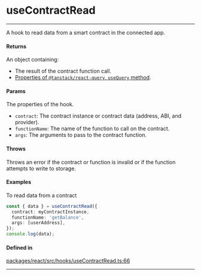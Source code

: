 # useContractRead
---

A hook to read data from a smart contract in the connected app.

#### Returns

An object containing:
- The result of the contract function call.
- [Properties of `@tanstack/react-query`, `useQuery` method](https://tanstack.com/query/latest/docs/framework/react/reference/useQuery).

#### Params

The properties of the hook.
- `contract`: The contract instance or contract data (address, ABI, and provider).
- `functionName`: The name of the function to call on the contract.
- `args`: The arguments to pass to the contract function.

#### Throws

Throws an error if the contract or function is invalid or if the function attempts to write to storage.

#### Examples

To read data from a contract
```ts
const { data } = useContractRead({
  contract: myContractInstance,
  functionName: 'getBalance',
  args: [userAddress],
});
console.log(data);
```

#### Defined in

[packages/react/src/hooks/useContractRead.ts:66](https://github.com/LeoCourbassier/fuel-connectors/blob/9fb74b5f15e12bc00681e63ea33b85bae3773662/packages/react/src/hooks/useContractRead.ts#L66)

___
